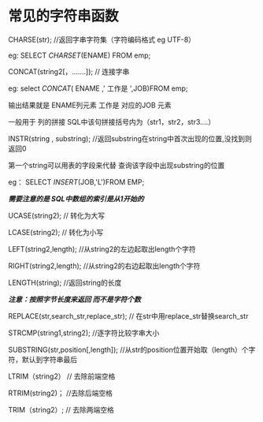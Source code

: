 # 常见的字符串函数

CHARSE(str);  						//返回字串字符集（字符编码格式 eg  UTF-8）

eg: SELECT *CHARSET*(ENAME) FROM emp;





CONCAT(string2[，.......]);    		// 连接字串

eg: select *CONCAT*( ENAME ,' 工作是 ',JOB)FROM emp;   

输出结果就是        ENAME列元素 工作是 对应的JOB 元素   

一般用于  列的拼接    SQL中该句拼接括号内为（str1，str2，str3....）







INSTR(string , substring); 					//返回substring在string中首次出现的位置,没找到则返回0

第一个string可以用表的字段来代替 查询该字段中出现substring的位置

eg： SELECT *INSERT*(JOB,'L')FROM EMP;

***需要注意的是   SQL中数组的索引是从1开始的***





UCASE(string2);   			// 转化为大写

LCASE(string2);  			 // 转化为小写



LEFT(string2,length);		//从string2的左边起取出length个字符

RIGHT(string2,length);		//从string2的右边起取出length个字符





LENGTH(string); 				//返回string的长度     

***注意：按照字节长度来返回 而不是字符个数***





REPLACE(str,search_str,replace_str); // 在str中用replace_str替换search_str





STRCMP(string1,string2); 			//逐字符比较字串大小





SUBSTRING(str,position[,length]);  	 //从str的position位置开始取（length）个字符，默认到字符串最后





LTRIM（string2）			// 去除前端空格

RTRIM(string2)；			 //去除后端空格

TRIM（string2）;			// 去除两端空格

